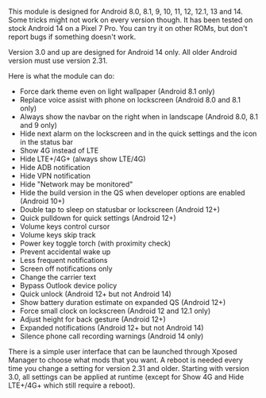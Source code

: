 This module is designed for Android 8.0, 8.1, 9, 10, 11, 12, 12.1, 13 and 14. Some tricks might not work on every version though. It has been tested on stock Android 14 on a Pixel 7 Pro. You can try it on other ROMs, but don't report bugs if something doesn't work.

Version 3.0 and up are designed for Android 14 only. All older Android version must use version 2.31.

Here is what the module can do:

- Force dark theme even on light wallpaper (Android 8.1 only)
- Replace voice assist with phone on lockscreen (Android 8.0 and 8.1 only)
- Always show the navbar on the right when in landscape (Android 8.0, 8.1 and 9 only)
- Hide next alarm on the lockscreen and in the quick settings and the icon in the status bar
- Show 4G instead of LTE
- Hide LTE+/4G+ (always show LTE/4G)
- Hide ADB notification
- Hide VPN notification
- Hide "Network may be monitored"
- Hide the build version in the QS when developer options are enabled (Android 10+)
- Double tap to sleep on statusbar or lockscreen (Android 12+)
- Quick pulldown for quick settings (Android 12+)
- Volume keys control cursor
- Volume keys skip track
- Power key toggle torch (with proximity check)
- Prevent accidental wake up
- Less frequent notifications
- Screen off notifications only
- Change the carrier text
- Bypass Outlook device policy
- Quick unlock (Android 12+ but not Android 14)
- Show battery duration estimate on expanded QS (Android 12+)
- Force small clock on lockscreen (Android 12 and 12.1 only)
- Adjust height for back gesture (Android 12+)
- Expanded notifications (Android 12+ but not Android 14)
- Silence phone call recording warnings (Android 14 only)

There is a simple user interface that can be launched through Xposed Manager to choose what mods that you want. A reboot is needed every time you change a setting for version 2.31 and older. Starting with version 3.0, all settings can be applied at runtime (except for Show 4G and Hide LTE+/4G+ which still require a reboot).
